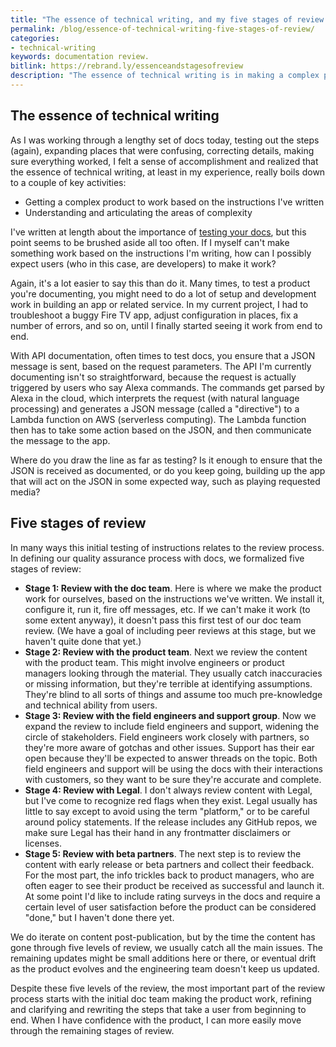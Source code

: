 ```yaml
---
title: "The essence of technical writing, and my five stages of review for documentation"
permalink: /blog/essence-of-technical-writing-five-stages-of-review/
categories:
- technical-writing
keywords: documentation review.
bitlink: https://rebrand.ly/essenceandstagesofreview
description: "The essence of technical writing is in making a complex product work from beginning to end. In my doc process, I push content through five stages of review, but this first one, which includes my own review, is the most important."
---
```


## The essence of technical writing

As I was working through a lengthy set of docs today, testing out the steps (again), expanding places that were confusing, correcting details, making sure everything worked, I felt a sense of accomplishment and realized that the essence of technical writing, at least in my experience, really boils down to a couple of key activities:

* Getting a complex product to work based on the instructions I've written
* Understanding and articulating the areas of complexity

I've written at length about the importance of [testing your docs](/learnapidoc/testingdocs.html), but this point seems to be brushed aside all too often. If I myself can't make something work based on the instructions I'm writing, how can I possibly expect users (who in this case, are developers) to make it work?

Again, it's a lot easier to say this than do it. Many times, to test a product you're documenting, you might need to do a lot of setup and development work in building an app or related service. In my current project, I had to troubleshoot a buggy Fire TV app, adjust configuration in places, fix a number of errors, and so on, until I finally started seeing it work from end to end.

With API documentation, often times to test docs, you ensure that a JSON message is sent, based on the request parameters. The API I'm currently documenting isn't so straightforward, because the request is actually triggered by users who say Alexa commands. The commands get parsed by Alexa in the cloud, which interprets the request (with natural language processing) and generates a JSON message (called a "directive") to a Lambda function on AWS (serverless computing). The Lambda function then has to take some action based on the JSON, and then communicate the message to the app.

Where do you draw the line as far as testing? Is it enough to ensure that the JSON is received as documented, or do you keep going, building up the app that will act on the JSON in some expected way, such as playing requested media?

## Five stages of review

In many ways this initial testing of instructions relates to the review process. In defining our quality assurance process with docs, we formalized five stages of review:

* **Stage 1: Review with the doc team**. Here is where we make the product work for ourselves, based on the instructions we've written. We install it, configure it, run it, fire off messages, etc. If we can't make it work (to some extent anyway), it doesn't pass this first test of our doc team review. (We have a goal of including peer reviews at this stage, but we haven't quite done that yet.)
* **Stage 2: Review with the product team**. Next we review the content with the product team. This might involve engineers or product managers looking through the material. They usually catch inaccuracies or missing information, but they're terrible at identifying assumptions. They're blind to all sorts of things and assume too much pre-knowledge and technical ability from users.
* **Stage 3: Review with the field engineers and support group**. Now we expand the review to include field engineers and support, widening the circle of stakeholders. Field engineers work closely with partners, so they're more aware of gotchas and other issues. Support has their ear open because they'll be expected to answer threads on the topic. Both field engineers and support will be using the docs with their interactions with customers, so they want to be sure they're accurate and complete.
* **Stage 4: Review with Legal**. I don't always review content with Legal, but I've come to recognize red flags when they exist. Legal usually has little to say except to avoid using the term "platform," or to be careful around policy statements. If the release includes any GitHub repos, we make sure Legal has their hand in any frontmatter disclaimers or licenses.
* **Stage 5: Review with beta partners**. The next step is to review the content with early release or beta partners and collect their feedback. For the most part, the info trickles back to product managers, who are often eager to see their product be received as successful and launch it. At some point I'd like to include rating surveys in the docs and require a certain level of user satisfaction before the product can be considered "done," but I haven't done there yet.  

We do iterate on content post-publication, but by the time the content has gone through five levels of review, we usually catch all the main issues. The remaining updates might be small additions here or there, or eventual drift as the product evolves and the engineering team doesn't keep us updated.

Despite these five levels of the review, the most important part of the review process starts with the initial doc team making the product work, refining and clarifying and rewriting the steps that take a user from beginning to end. When I have confidence with the product, I can more easily move through the remaining stages of review.
